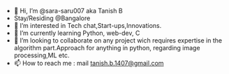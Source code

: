 - 👋 Hi, I’m @sara-saru007 aka Tanish B
-  Stay/Residing @Bangalore
- 👀 I’m interested in Tech chat,Start-ups,Innovations.
- 🌱 I’m currently learning Python, web-dev, C
- 💞️ I’m looking to collaborate on any project wich requires expertise in the algorithm part.Approach for anything in python, regarding image processing,ML etc.
- 📫 How to reach me : mail tanish.b.1407@gmail.com
<!---
sara-saru007/sara-saru007 is a ✨ special ✨ repository because its `README.md` (this file) appears on your GitHub profile.
You can click the Preview link to take a look at your changes.
--->
